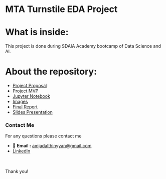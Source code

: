 # MTA Turnstile EDA Project


# What is inside:
This project is done during SDAIA Academy bootcamp of Data Science and AI.
# About the repository:
- [Project Proposal](https://github.com/amjadalth/MTA-Turnstile-EDA-Project/blob/main/MTA%20Turnstile%20EDA%20Proposal.md)
- [Project MVP](https://github.com/amjadalth/MTA-Turnstile-EDA-Project/blob/main/MTA%20Turnstile%20EDA%20MVP.md)
- [Jupyter Notebook](https://github.com/amjadalth/MTA-Turnstile-EDA-Project/blob/main/MTA_turnstile_data.ipynb)
- [Images](https://github.com/amjadalth/MTA-Turnstile-EDA-Project/tree/main/Images)
- [Final Report](https://github.com/amjadalth/MTA-Turnstile-EDA-Project/blob/main/MTA%20Turnstile%20EDA%20Report.md)
- [Slides Presentation](https://github.com/amjadalth/MTA-Turnstile-EDA-Project/blob/main/MTA_presentation.pdf)


### Contact Me
For any questions please contact me <br/>
- 📧 **Email :** amjadalthinyyan@gmail.com <br/>
- [LinkedIn](www.linkedin.com/in/Amjad-Althinyyan)

<br/><br/>
Thank you!
